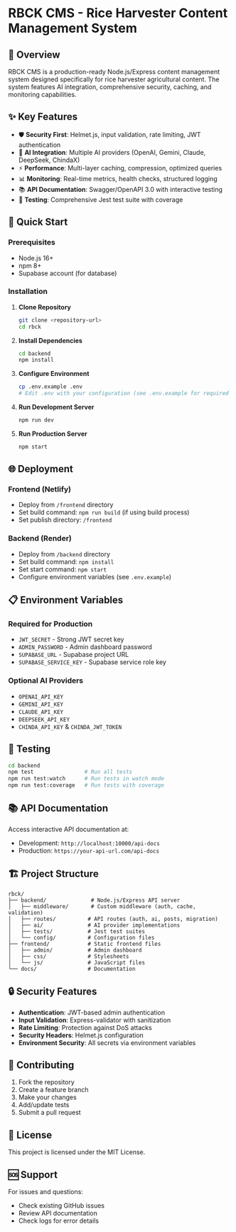 # RBCK CMS - Rice Harvester Content Management System

## 🌾 Overview

RBCK CMS is a production-ready Node.js/Express content management system designed specifically for rice harvester agricultural content. The system features AI integration, comprehensive security, caching, and monitoring capabilities.

## ✨ Key Features

- 🛡️ **Security First**: Helmet.js, input validation, rate limiting, JWT authentication
- 🤖 **AI Integration**: Multiple AI providers (OpenAI, Gemini, Claude, DeepSeek, ChindaX)
- ⚡ **Performance**: Multi-layer caching, compression, optimized queries
- 📊 **Monitoring**: Real-time metrics, health checks, structured logging
- 📚 **API Documentation**: Swagger/OpenAPI 3.0 with interactive testing
- 🧪 **Testing**: Comprehensive Jest test suite with coverage

## 🚀 Quick Start

### Prerequisites
- Node.js 16+ 
- npm 8+
- Supabase account (for database)

### Installation

1. **Clone Repository**
   ```bash
   git clone <repository-url>
   cd rbck
   ```

2. **Install Dependencies**
   ```bash
   cd backend
   npm install
   ```

3. **Configure Environment**
   ```bash
   cp .env.example .env
   # Edit .env with your configuration (see .env.example for required variables)
   ```

4. **Run Development Server**
   ```bash
   npm run dev
   ```

5. **Run Production Server**
   ```bash
   npm start
   ```

## 🌐 Deployment

### Frontend (Netlify)
- Deploy from `/frontend` directory
- Set build command: `npm run build` (if using build process)
- Set publish directory: `/frontend`

### Backend (Render)
- Deploy from `/backend` directory
- Set build command: `npm install`
- Set start command: `npm start`
- Configure environment variables (see `.env.example`)

## 📋 Environment Variables

### Required for Production
- `JWT_SECRET` - Strong JWT secret key
- `ADMIN_PASSWORD` - Admin dashboard password
- `SUPABASE_URL` - Supabase project URL
- `SUPABASE_SERVICE_KEY` - Supabase service role key

### Optional AI Providers
- `OPENAI_API_KEY`
- `GEMINI_API_KEY`
- `CLAUDE_API_KEY`
- `DEEPSEEK_API_KEY`
- `CHINDA_API_KEY` & `CHINDA_JWT_TOKEN`

## 🧪 Testing

```bash
cd backend
npm test                # Run all tests
npm run test:watch      # Run tests in watch mode
npm run test:coverage   # Run tests with coverage
```

## 📚 API Documentation

Access interactive API documentation at:
- Development: `http://localhost:10000/api-docs`
- Production: `https://your-api-url.com/api-docs`

## 🏗️ Project Structure

```
rbck/
├── backend/              # Node.js/Express API server
│   ├── middleware/       # Custom middleware (auth, cache, validation)
│   ├── routes/          # API routes (auth, ai, posts, migration)
│   ├── ai/              # AI provider implementations
│   ├── tests/           # Jest test suites
│   └── config/          # Configuration files
├── frontend/            # Static frontend files
│   ├── admin/           # Admin dashboard
│   ├── css/             # Stylesheets
│   └── js/              # JavaScript files
└── docs/                # Documentation
```

## 🔒 Security Features

- **Authentication**: JWT-based admin authentication
- **Input Validation**: Express-validator with sanitization
- **Rate Limiting**: Protection against DoS attacks
- **Security Headers**: Helmet.js configuration
- **Environment Security**: All secrets via environment variables

## 🤝 Contributing

1. Fork the repository
2. Create a feature branch
3. Make your changes
4. Add/update tests
5. Submit a pull request

## 📄 License

This project is licensed under the MIT License.

## 🆘 Support

For issues and questions:
- Check existing GitHub issues
- Review API documentation
- Check logs for error details